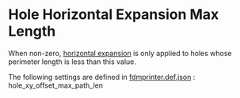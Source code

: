 # Hole Horizontal Expansion Max Length

When non-zero, [horizontal expansion](../shell/xy_offset.md) is only applied to holes whose perimeter length is less than this value.

The following settings are defined in [fdmprinter.def.json](https://github.com/smartavionics/Cura/blob/mb-master/resources/definitions/fdmprinter.def.json) : hole_xy_offset_max_path_len

